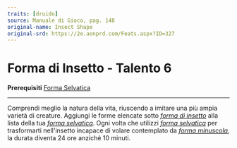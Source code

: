 ```yaml
---
traits: [druido]
source: Manuale di Gioco, pag. 148
original-name: Insect Shape
original-srd: https://2e.aonprd.com/Feats.aspx?ID=327
---
```


# Forma di Insetto - Talento 6

**Prerequisiti** [Forma Selvatica](/classi/druido/talenti/forma-selvatica)

---

Comprendi meglio la natura della vita, riuscendo a imitare una più ampia varietà
di creature. Aggiungi le forme elencate sotto
_[forma di insetto](/incantesimi/forma-di-insetto)_ alla lista della tua
_[forma selvatica](/incantesimi/forma-selvatica)_. Ogni volta che utilizzi
_[forma selvatica](/incantesimi/forma-selvatica)_ per trasformarti nell'insetto
incapace di volare contemplato da
_[forma minuscola](/incantesimi/forma-minuscola)_, la durata diventa 24 ore
anziché 10 minuti.

